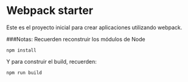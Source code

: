 # Webpack starter

Este es el proyecto inicial para crear aplicaciones utilizando webpack.

###Notas:
Recuerden reconstruir los módulos de Node

```
npm install
```

Y para construir el build, recuerden:

```
npm run build
```
